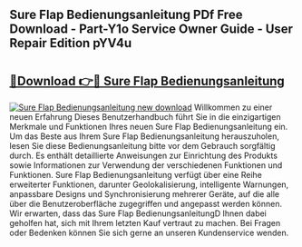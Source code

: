 ## Sure Flap Bedienungsanleitung PDf Free Download - Part-Y1o Service Owner Guide - User Repair Edition pYV4u

# <h2><a href="http://df2cv7w.blite.top/?on=Sure+Flap+Bedienungsanleitung">🔗Download 👉🔴 Sure Flap Bedienungsanleitung</a></h2>

[![Sure Flap Bedienungsanleitung new download](https://i.imgur.com/lujVjoI.png)](http://df2cv7w.blite.top/?on=Sure+Flap+Bedienungsanleitung)
Willkommen zu einer neuen Erfahrung Dieses Benutzerhandbuch führt Sie in die einzigartigen Merkmale und Funktionen Ihres neuen Sure Flap Bedienungsanleitung ein. Um das Beste aus Ihrem Sure Flap Bedienungsanleitung herauszuholen, lesen Sie diese Bedienungsanleitung bitte vor dem Gebrauch sorgfältig durch. Es enthält detaillierte Anweisungen zur Einrichtung des Produkts sowie Informationen zur Verwendung der verschiedenen Funktionen und Funktionen. Sure Flap Bedienungsanleitung verfügt über eine Reihe erweiterter Funktionen, darunter Geolokalisierung, intelligente Warnungen, anpassbare Designs und Synchronisierung mehrerer Geräte, auf die alle über die Benutzeroberfläche zugegriffen und angepasst werden können. Wir erwarten, dass das Sure Flap BedienungsanleitungD Ihnen dabei geholfen hat, sich mit Ihrem letzten Kauf vertraut zu machen. Bei Fragen oder Bedenken können Sie sich gerne an unseren Kundenservice wenden.
